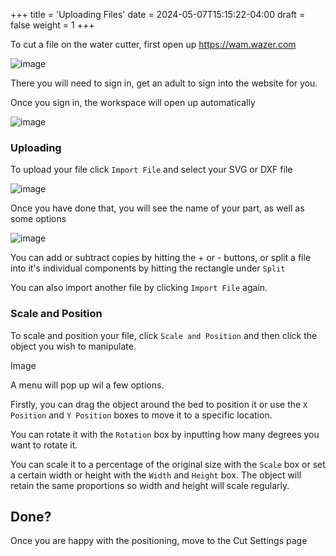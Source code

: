 +++
title = 'Uploading Files'
date = 2024-05-07T15:15:22-04:00
draft = false
weight = 1
+++

To cut a file on the water cutter, first open up https://wam.wazer.com

![image](/images/271.png)

There you will need to sign in, get an adult to sign into the website for you.

Once you sign in, the workspace will open up automatically

![image](/images/272.png)

### Uploading

To upload your file click `Import File` and select your SVG or DXF file

![image](/images/273.png)

Once you have done that, you will see the name of your part, as well as some options

![image](/images/274.png)

You can add or subtract copies by hitting the + or - buttons, or split a file into it's individual components by hitting the rectangle under `Split`

You can also import another file by clicking `Import File` again.

### Scale and Position

To scale and position your file, click `Scale and Position` and then click the object you wish to manipulate.

Image

A menu will pop up wil a few options.

Firstly, you can drag the object around the bed to position it or use the `X Position` and `Y Position` boxes to move it to a specific location.

You can rotate it with the `Rotation` box by inputting how many degrees you want to rotate it.

You can scale it to a percentage of the original size with the `Scale` box or set a certain width or height with the `Width` and `Height` box. The object will retain the same proportions so width and height will scale regularly.

## Done?

Once you are happy with the positioning, move to the Cut Settings page
